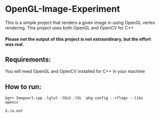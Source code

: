 # OpenGL-Image-Experiment

This is a simple project that renders a given image in using OpenGL vertex rendering. This project uses both OpenGL and OpenCV for C++

#### Please not the output of this project is not extraordinary, but the effort was real.

## Requirements:

You will need OpenGL and OpenCV installed for C++ in your machine

## How to run:

`` $g++ Imageart.cpp -lglut -lGLU -lGL `pkg-config --cflags --libs opencv`  ``

`$./a.out`
